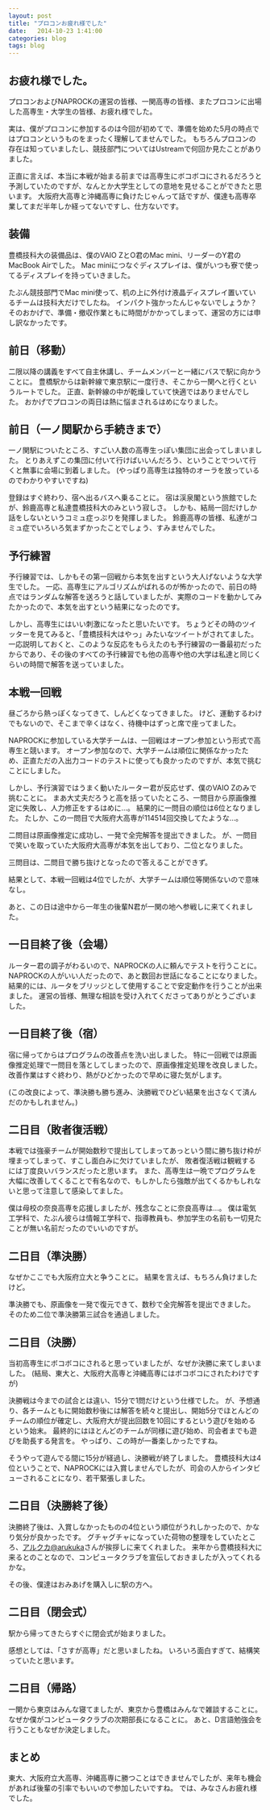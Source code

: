 ```yaml
---
layout: post
title: "プロコンお疲れ様でした"
date:   2014-10-23 1:41:00
categories: blog
tags: blog
---
```


## お疲れ様でした。

プロコンおよびNAPROCKの運営の皆様、一関高専の皆様、またプロコンに出場した高専生・大学生の皆様、お疲れ様でした。

実は、僕がプロコンに参加するのは今回が初めてで、準備を始めた5月の時点ではプロコンというものをまったく理解してませんでした。
もちろんプロコンの存在は知っていましたし、競技部門についてはUstreamで何回か見たことがありました。

正直に言えば、本当に本戦が始まる前までは高専生にボコボコにされるだろうと予測していたのですが、なんとか大学生としての意地を見せることができたと思います。
大阪府大高専と沖縄高専に負けたじゃんって話ですが、僕達も高専卒業してまだ半年しか経ってないですし、仕方ないです。


## 装備  

豊橋技科大の装備品は、僕のVAIO ZとO君のMac mini、リーダーのY君のMacBook Airでした。
Mac miniにつなぐディスプレイは、僕がいつも寮で使ってるディスプレイを持っていきました。

たぶん競技部門でMac mini使って、机の上に外付け液晶ディスプレイ置いているチームは技科大だけでしたね。
インパクト強かったんじゃないでしょうか？
そのおかげで、準備・撤収作業ともに時間がかかってしまって、運営の方には申し訳なかったです。


## 前日（移動）

二限以降の講義をすべて自主休講し、チームメンバーと一緒にバスで駅に向かうことに。
豊橋駅からは新幹線で東京駅に一度行き、そこから一関へと行くというルートでした。
正直、新幹線の中が乾燥していて快適ではありませんでした。
おかげでプロコンの両日は熱に悩まされるはめになりました。


## 前日（一ノ関駅から手続きまで）

一ノ関駅についたところ、すごい人数の高専生っぽい集団に出会ってしまいました。
とりあえずこの集団に付いて行けばいいんだろう、ということでついて行くと無事に会場に到着しました。
(やっぱり高専生は独特のオーラを放っているのでわかりやすいですね)

登録はすぐ終わり、宿へ出るバスへ乗ることに。
宿は渓泉閣という旅館でしたが、鈴鹿高専と私達豊橋技科大のみという寂しさ。
しかも、結局一回だけしか話をしないというコミュ症っぷりを発揮しました。
鈴鹿高専の皆様、私達がコミュ症でいろいろ気まずかったことでしょう、すみませんでした。


## 予行練習  

予行練習では、しかもその第一回戦から本気を出すという大人げないような大学生でした。
一応、高専生にアルゴリズムがばれるのが怖かったので、前日の時点ではランダムな解答を送ろうと話していましたが、実際のコードを動かしてみたかったので、本気を出すという結果になったのです。

しかし、高専生にはいい刺激になったと思いたいです。
ちょうどその時のツイッターを見てみると、「豊橋技科大はやっ」みたいなツイートがされてました。
一応説明しておくと、このような反応をもらえたのも予行練習の一番最初だったからであり、その後のすべての予行練習でも他の高専や他の大学は私達と同じくらいの時間で解答を送っていました。


## 本戦一回戦

昼ごろから熱っぽくなってきて、しんどくなってきました。
けど、運動するわけでもないので、そこまで辛くはなく、待機中はずっと席で座ってました。

NAPROCKに参加している大学チームは、一回戦はオープン参加という形式で高専生と競います。
オープン参加なので、大学チームは順位に関係なかったため、正直ただの入出力コードのテストに使っても良かったのですが、本気で挑むことにしました。

しかし、予行演習ではうまく動いたルーター君が反応せず、僕のVAIO Zのみで挑むことに。
まあ大丈夫だろうと高を括っていたところ、一問目から原画像推定に失敗し、人力修正をするはめに…。
結果的に一問目の順位は6位となりました。
たしか、この一問目で大阪府大高専が114514回交換してたような…。

二問目は原画像推定に成功し、一発で全完解答を提出できました。
が、一問目で笑いを取っていた大阪府大高専が本気を出しており、二位となりました。

三問目は、二問目で勝ち抜けとなったので答えることができず。

結果として、本戦一回戦は4位でしたが、大学チームは順位等関係ないので意味なし。

あと、この日は途中から一年生の後輩N君が一関の地へ参戦しに来てくれました。


## 一日目終了後（会場）

ルーター君の調子がわるいので、NAPROCKの人に頼んでテストを行うことに。
NAPROCKの人がいい人だったので、あと数回お世話になることになりました。
結果的には、ルータをブリッジとして使用することで安定動作を行うことが出来ました。
運営の皆様、無理な相談を受け入れてくださってありがとうございました。


## 一日目終了後（宿）

宿に帰ってからはプログラムの改善点を洗い出しました。
特に一回戦では原画像推定処理で一問目を落としてしまったので、原画像推定処理を改良しました。
改善作業はすぐ終わり、熱がひどかったので早めに寝た気がします。

(この改良によって、準決勝も勝ち進み、決勝戦でひどい結果を出さなくて済んだのかもしれません。)


## 二日目（敗者復活戦）

本戦では強豪チームが開始数秒で提出してしまってあっという間に勝ち抜け枠が埋まってしまって、すこし面白みに欠けていましたが、
敗者復活戦は観戦するには丁度良いバランスだったと思います。
また、高専生は一晩でプログラムを大幅に改善してくることで有名なので、もしかしたら強敵が出てくるかもしれないと思って注意して感染してました。

僕は母校の奈良高専を応援しましたが、残念なことに奈良高専は…。
僕は電気工学科で、たぶん彼らは情報工学科で、指導教員も、参加学生の名前も一切見たことが無い名前だったのでいいのですが。


## 二日目（準決勝）

なぜかここでも大阪府立大と争うことに。
結果を言えば、もちろん負けましたけど。

準決勝でも、原画像を一発で復元できて、数秒で全完解答を提出できました。
そのため二位で準決勝第三試合を通過しました。


## 二日目（決勝）

当初高専生にボコボコにされると思っていましたが、なぜか決勝に来てしまいました。
(結局、東大と、大阪府大高専と沖縄高専にはボコボコにされたわけですが)

決勝戦は今までの試合とは違い、15分で1問だけという仕様でした。
が、予想通り、各チームともに開始数秒後には解答を続々と提出し、開始5分でほとんどのチームの順位が確定し、大阪府大が提出回数を10回にするという遊びを始めるという始末。
最終的にはほとんどのチームが同様に遊び始め、司会者までも遊びを助長する発言を。
やっぱり、この時が一番楽しかったですね。

そうやって遊んでる間に15分が経過し、決勝戦が終了しました。
豊橋技科大は4位ということで、NAPROCKには入賞しませんでしたが、司会の人からインタビューされることになり、若干緊張しました。


## 二日目（決勝終了後）

決勝終了後は、入賞しなかったものの4位という順位がうれしかったので、かなり気分が良かったです。
グチャグチャになっていた荷物の整理をしていたところ、[アルクカ@arukuka](https://twitter.com/arukuka)さんが挨拶しに来てくれました。
来年から豊橋技科大に来るとのことなので、コンピュータクラブを宣伝しておきましたが入ってくれるかな。

その後、僕達はおみあげを購入しに駅の方へ。


## 二日目（閉会式）

駅から帰ってきたらすぐに閉会式が始まりました。

感想としては、「さすが高専」だと思いましたね。
いろいろ面白すぎて、結構笑っていたと思います。


## 二日目（帰路）

一関から東京はみんな寝てましたが、東京から豊橋はみんなで雑談することに。
なぜか僕がコンピュータクラブの次期部長になることに。
あと、D言語勉強会を行うこともなぜか決定しました。


## まとめ

東大、大阪府立大高専、沖縄高専に勝つことはできませんでしたが、来年も機会があれば後輩の引率でもいいので参加したいですね。
では、みなさんお疲れ様でした。
